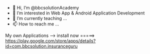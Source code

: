 - 👋 Hi, I’m @bbcsolutionAcademy
- 👀 I’m interested in Web App & Android Application Development
- 🌱 I’m currently teaching ... 
- 📫 How to reach me ...

<!---
bbcsolutionAcademy/bbcsolutionAcademy is a ✨ special ✨ repository because its `README.md` (this file) appears on your GitHub profile.
You can click the Preview link to take a look at your changes.
--->

My own Applications --> install now =====> https://play.google.com/store/apps/details?id=com.bbcsolution.insuranceguru
